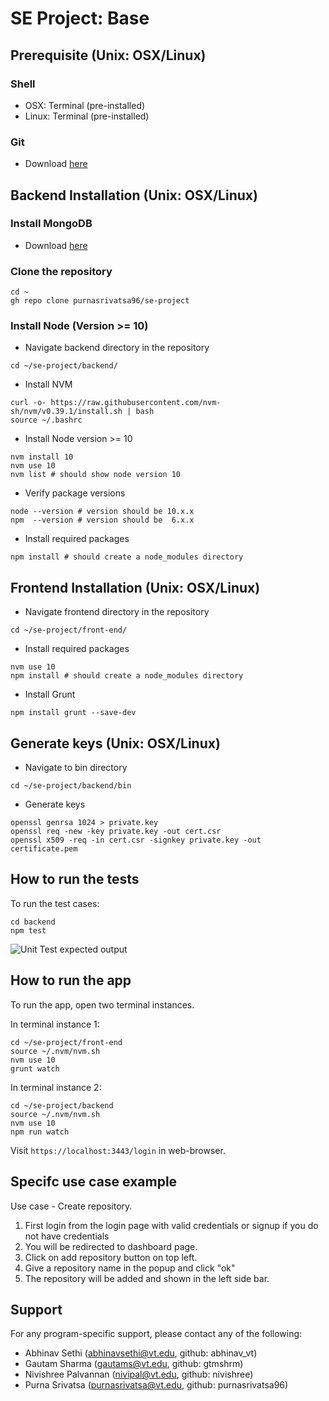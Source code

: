# SE Project: Base

## Prerequisite (Unix: OSX/Linux)
### Shell
- OSX:   Terminal (pre-installed)
- Linux: Terminal (pre-installed)
### Git
- Download [here](https://git-scm.com/downloads)

## Backend Installation (Unix: OSX/Linux)
### Install MongoDB
- Download [here](https://www.mongodb.com/docs/manual/installation/)
### Clone the repository
```
cd ~
gh repo clone purnasrivatsa96/se-project
```
### Install Node (Version >= 10)
- Navigate backend directory in the repository
```
cd ~/se-project/backend/
```
- Install NVM
```
curl -o- https://raw.githubusercontent.com/nvm-sh/nvm/v0.39.1/install.sh | bash
source ~/.bashrc
```
- Install Node version >= 10
```
nvm install 10
nvm use 10
nvm list # should show node version 10
```
- Verify package versions
```
node --version # version should be 10.x.x
npm  --version # version should be  6.x.x
```
- Install required packages
```
npm install # should create a node_modules directory
```
## Frontend Installation (Unix: OSX/Linux)
- Navigate frontend directory in the repository
```
cd ~/se-project/front-end/
```
- Install required packages
```
nvm use 10
npm install # should create a node_modules directory
```
- Install Grunt
```
npm install grunt --save-dev
```

## Generate keys (Unix: OSX/Linux)
- Navigate to bin directory
```
cd ~/se-project/backend/bin
```
- Generate keys
```
openssl genrsa 1024 > private.key
openssl req -new -key private.key -out cert.csr
openssl x509 -req -in cert.csr -signkey private.key -out certificate.pem
```

## How to run the tests
To run the test cases:

```
cd backend
npm test
```

![Unit Test expected output](test_images/Dragster.png)

## How to run the app
To run the app, open two terminal instances.

In terminal instance 1:
```
cd ~/se-project/front-end
source ~/.nvm/nvm.sh
nvm use 10
grunt watch
```

In terminal instance 2:
```
cd ~/se-project/backend
source ~/.nvm/nvm.sh
nvm use 10
npm run watch
```

Visit `https://localhost:3443/login` in web-browser.

## Specifc use case example

Use case - Create repository.
1. First login from the login page with valid credentials or signup if you do not have credentials
2. You will be redirected to dashboard page.
3. Click on add repository button on top left.
4. Give a repository name in the popup and click "ok"
5. The repository will be added and shown in the left side bar.

## Support
For any program-specific support, please contact any of the following:
- Abhinav Sethi (abhinavsethi@vt.edu, github: abhinav_vt)
- Gautam Sharma (gautams@vt.edu, github: gtmshrm)
- Nivishree Palvannan (nivipal@vt.edu, github: nivishree)
- Purna Srivatsa (purnasrivatsa@vt.edu, github: purnasrivatsa96)
